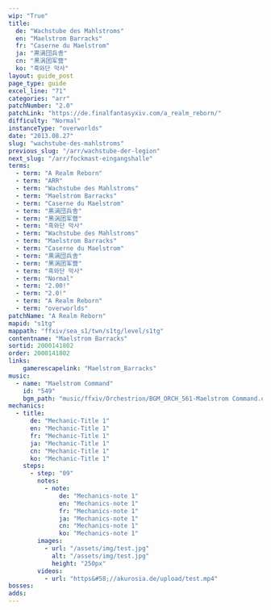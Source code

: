 ```yaml
---
wip: "True"
title:
  de: "Wachstube des Mahlstroms"
  en: "Maelstrom Barracks"
  fr: "Caserne du Maelstrom"
  ja: "黒渦団兵舎"
  cn: "黑涡团军营"
  ko: "흑와단 막사"
layout: guide_post
page_type: guide
excel_line: "71"
categories: "arr"
patchNumber: "2.0"
patchLink: "https://de.finalfantasyxiv.com/a_realm_reborn/"
difficulty: "Normal"
instanceType: "overworlds"
date: "2013.08.27"
slug: "wachstube-des-mahlstroms"
previous_slug: "/arr/wachstube-der-legion"
next_slug: "/arr/fockmast-eingangshalle"
terms:
  - term: "A Realm Reborn"
  - term: "ARR"
  - term: "Wachstube des Mahlstroms"
  - term: "Maelstrom Barracks"
  - term: "Caserne du Maelstrom"
  - term: "黒渦団兵舎"
  - term: "黑涡团军营"
  - term: "흑와단 막사"
  - term: "Wachstube des Mahlstroms"
  - term: "Maelstrom Barracks"
  - term: "Caserne du Maelstrom"
  - term: "黒渦団兵舎"
  - term: "黑涡团军营"
  - term: "흑와단 막사"
  - term: "Normal"
  - term: "2.00!"
  - term: "2.0!"
  - term: "A Realm Reborn"
  - term: "overworlds"
patchName: "A Realm Reborn"
mapid: "s1tg"
mappath: "ffxiv/sea_s1/twn/s1tg/level/s1tg"
contentname: "Maelstrom Barracks"
sortid: 2000141802
order: 2000141802
links:
    gamerescapelink: "Maelstrom_Barracks"
music:
  - name: "Maelstrom Command"
    id: "549"
    bgm_path: "music/ffxiv/Orchestrion/BGM_ORCH_561-Maelstrom Command.ogg"
mechanics:
  - title:
      de: "Mechanic-Title 1"
      en: "Mechanic-Title 1"
      fr: "Mechanic-Title 1"
      ja: "Mechanic-Title 1"
      cn: "Mechanic-Title 1"
      ko: "Mechanic-Title 1"
    steps:
      - step: "09"
        notes:
          - note:
              de: "Mechanics-note 1"
              en: "Mechanics-note 1"
              fr: "Mechanics-note 1"
              ja: "Mechanics-note 1"
              cn: "Mechanics-note 1"
              ko: "Mechanics-note 1"
        images:
          - url: "/assets/img/test.jpg"
            alt: "/assets/img/test.jpg"
            height: "250px"
        videos:
          - url: "https&#58;//akurosia.de/upload/test.mp4"
bosses:
adds:
---
```

